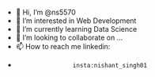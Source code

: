 - 👋 Hi, I’m @ns5570
- 👀 I’m interested in Web Development
- 🌱 I’m currently learning Data Science
- 💞️ I’m looking to collaborate on ...
- 📫 How to reach me linkedin:
-                     insta:nishant_singh01

<!---
ns5570/ns5570 is a ✨ special ✨ repository because its `README.md` (this file) appears on your GitHub profile.
You can click the Preview link to take a look at your changes.
--->
